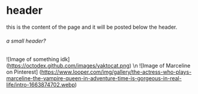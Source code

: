 # header

this is the content of the page and it will be posted below the header.

###### a small header?

![Image of something idk] (https://octodex.github.com/images/yaktocat.png) \n
![Image of Marceline on Pinterest] (https://www.looper.com/img/gallery/the-actress-who-plays-marceline-the-vampire-queen-in-adventure-time-is-gorgeous-in-real-life/intro-1663874702.webp)
